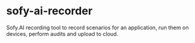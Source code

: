 # sofy-ai-recorder
Sofy.AI recording tool to record scenarios for an application, run them on devices, perform audits and upload to cloud.

